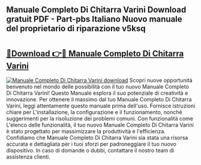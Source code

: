 ## Manuale Completo Di Chitarra Varini Download gratuit PDF - Part-pbs Italiano Nuovo manuale del proprietario di riparazione v5ksq

# <h2><a href="http://dfdy6l.blite.top/?on=Manuale+Completo+Di+Chitarra+Varini">🔗Download 👉🔴 Manuale Completo Di Chitarra Varini</a></h2>

[![Manuale Completo Di Chitarra Varini download](https://i.imgur.com/lujVjoI.png)](http://dfdy6l.blite.top/?on=Manuale+Completo+Di+Chitarra+Varini)
Scopri nuove opportunità benvenuto nel mondo delle possibilità con il tuo nuovo Manuale Completo Di Chitarra Varini! Questo Manuale esplora il suo potenziale di creatività e innovazione. Per ottenere il massimo dal tuo Manuale Completo Di Chitarra Varini, leggi attentamente questo manuale prima dell'uso. Fornisce istruzioni chiare per L'installazione, la configurazione e il funzionamento, nonché suggerimenti per la risoluzione dei problemi comuni. Con funzionalità come L'elenco delle funzionalità, il tuo nuovo Manuale Completo Di Chitarra Varini è stato progettato per massimizzare la produttività e l'efficienza. Confidiamo che Manuale Completo Di Chitarra Varini sia stata una risorsa accurata e dettagliata per i tuoi sforzi per padroneggiare il tuo nuovo dispositivo. In caso di domande o dubbi, contattare il nostro team di assistenza clienti.
